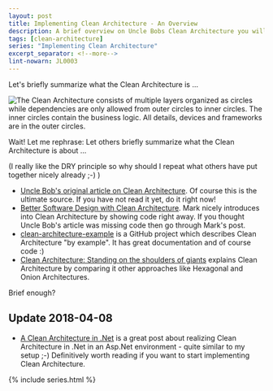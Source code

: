 ```yaml
---
layout: post
title: Implementing Clean Architecture - An Overview
description: A brief overview on Uncle Bobs Clean Architecture you will find here.
tags: [clean-architecture]
series: "Implementing Clean Architecture"
excerpt_separator: <!--more-->
lint-nowarn: JL0003
---
```


Let's briefly summarize what the Clean Architecture is ...

<img src="{{ site.url }}/assets/clean-architecture/Circles.png" class="dynimg" title="Layers of the Clean Architecture with Dependency Rule" alt="The Clean Architecture consists of multiple layers organized as circles while dependencies are only allowed from outer circles to inner circles. The inner circles contain the business logic. All details, devices and frameworks are in the outer circles."/>

<!--more-->

Wait! Let me rephrase: Let others briefly summarize what the Clean Architecture is about ...

(I really like the DRY principle so why should I repeat what others have put together nicely already ;-) )

- [Uncle Bob's original article on Clean Architecture](https://8thlight.com/blog/uncle-bob/2012/08/13/the-clean-architecture.html).
  Of course this is the ultimate source. If you have not read it yet, do it right now!
- [Better Software Design with Clean Architecture](https://fullstackmark.com/post/11/better-software-design-with-clean-architecture).
  Mark nicely introduces into Clean Architecture by showing code right away.
  If you thought Uncle Bob's article was missing code then go through Mark's post.
- [clean-architecture-example](https://github.com/mattia-battiston/clean-architecture-example) is a GitHub
  project which describes Clean Architecture "by example". It has great documentation and of course code :)
- [Clean Architecture: Standing on the shoulders of giants](https://herbertograca.com/2017/09/28/clean-architecture-standing-on-the-shoulders-of-giants/) 
  explains Clean Architecture by comparing it other approaches like Hexagonal and Onion Architectures. 

Brief enough? 

## Update 2018-04-08

- [A Clean Architecture in .Net](https://medium.com/@stephanhoekstra/clean-architecture-in-net-8eed6c224c50) is a great post about 
  realizing Clean Architecture in .Net in an Asp.Net environment - quite similar to my setup ;-) Definitively
  worth reading if you want to start implementing Clean Architecture.

{% include series.html %}
